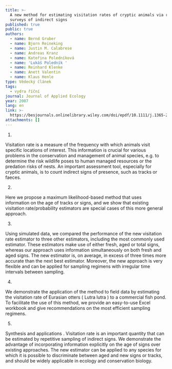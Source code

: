 ```yaml
---
title: >-
  A new method for estimating visitation rates of cryptic animals via repeated
  surveys of indirect signs
published: true
public: true
authors:
  - name: Bernd Gruber
  - name: Bjorn Reineking
  - name: Justin M. Calabrese
  - name: Andreas Kranz
  - name: Kateřina Poledníková
  - name: 'Lukáš Poledník '
  - name: Reinhard Klenke
  - name: Anett Valentin
  - name: Klaus Henle
type: Vědecký článek
tags:
  - vydra říční
journal: Journal of Applied Ecology
year: 2007
lang: en
link: >-
  https://besjournals.onlinelibrary.wiley.com/doi/epdf/10.1111/j.1365-2664.2007.01406.x
attachments: []
---
```

1. Visitation rate is a measure of the frequency with which animals visit specific locations of interest. This information is crucial for various problems in the conservation and management of animal species, e.g. to determine the risk wildlife poses to human managed resources or the predation risks of nests. An important assessment tool, especially for cryptic animals, is to count indirect signs of presence, such as tracks or faeces.

2. Here we propose a maximum likelihood-based method that uses information on the age of tracks or signs, and we show that existing visitation rate/probability estimators are special cases of this more general approach.

3. Using simulated data, we compared the performance of the new visitation rate estimator to three other estimators, including the most commonly used estimator. These estimators make use of either fresh, aged or total signs, whereas our approach uses information simultaneously on both fresh and aged signs. The new estimator is, on average, in excess of three times more accurate than the next best estimator.  Moreover, the new approach is very flexible and can be applied for sampling regimens with irregular time intervals between sampling.

4. We demonstrate the application of the method to field data by estimating the visitation rate of Eurasian otters (Lutra lutra) to a commercial fish pond. To facilitate the use of this method, we provide an easy-to-use Excel workbook and give recommendations on the most efficient sampling regimens.

5. Synthesis and applications. Visitation rate is an important quantity that can be estimated by repetitive sampling of indirect signs. We demonstrate the advantage of incorporating information explicitly on the age of signs over existing approaches. The new estimator can be applied to any species for which it is possible to discriminate between aged and new signs or tracks, and should be widely applicable in ecology and conservation biology.
